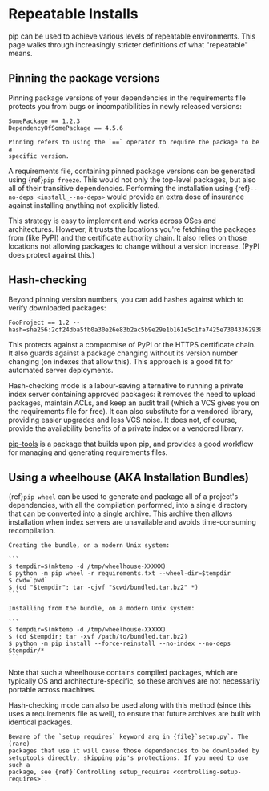 # Repeatable Installs

pip can be used to achieve various levels of repeatable environments. This page
walks through increasingly stricter definitions of what "repeatable" means.

## Pinning the package versions

Pinning package versions of your dependencies in the requirements file
protects you from bugs or incompatibilities in newly released versions:

```
SomePackage == 1.2.3
DependencyOfSomePackage == 4.5.6
```

```{note}
Pinning refers to using the `==` operator to require the package to be a
specific version.
```

A requirements file, containing pinned package versions can be generated using
{ref}`pip freeze`. This would not only the top-level packages, but also all of
their transitive dependencies. Performing the installation using
{ref}`--no-deps <install_--no-deps>` would provide an extra dose of insurance
against installing anything not explicitly listed.

This strategy is easy to implement and works across OSes and architectures.
However, it trusts the locations you're fetching the packages from (like PyPI)
and the certificate authority chain. It also relies on those locations not
allowing packages to change without a version increase. (PyPI does protect
against this.)

## Hash-checking

Beyond pinning version numbers, you can add hashes against which to verify
downloaded packages:

```
FooProject == 1.2 --hash=sha256:2cf24dba5fb0a30e26e83b2ac5b9e29e1b161e5c1fa7425e73043362938b9824
```

This protects against a compromise of PyPI or the HTTPS certificate chain. It
also guards against a package changing without its version number changing (on
indexes that allow this). This approach is a good fit for automated server
deployments.

Hash-checking mode is a labour-saving alternative to running a private index
server containing approved packages: it removes the need to upload packages,
maintain ACLs, and keep an audit trail (which a VCS gives you on the
requirements file for free). It can also substitute for a vendored library,
providing easier upgrades and less VCS noise. It does not, of course,
provide the availability benefits of a private index or a vendored library.

[pip-tools] is a package that builds upon pip, and provides a good workflow for
managing and generating requirements files.

[pip-tools]: https://github.com/jazzband/pip-tools#readme

## Using a wheelhouse (AKA Installation Bundles)

{ref}`pip wheel` can be used to generate and package all of a project's
dependencies, with all the compilation performed, into a single directory that
can be converted into a single archive. This archive then allows installation
when index servers are unavailable and avoids time-consuming recompilation.

````{admonition} Example
Creating the bundle, on a modern Unix system:

```
$ tempdir=$(mktemp -d /tmp/wheelhouse-XXXXX)
$ python -m pip wheel -r requirements.txt --wheel-dir=$tempdir
$ cwd=`pwd`
$ (cd "$tempdir"; tar -cjvf "$cwd/bundled.tar.bz2" *)
```

Installing from the bundle, on a modern Unix system:

```
$ tempdir=$(mktemp -d /tmp/wheelhouse-XXXXX)
$ (cd $tempdir; tar -xvf /path/to/bundled.tar.bz2)
$ python -m pip install --force-reinstall --no-index --no-deps $tempdir/*
```
````

Note that such a wheelhouse contains compiled packages, which are typically
OS and architecture-specific, so these archives are not necessarily portable
across machines.

Hash-checking mode can also be used along with this method (since this uses a
requirements file as well), to ensure that future archives are built with
identical packages.

```{warning}
Beware of the `setup_requires` keyword arg in {file}`setup.py`. The (rare)
packages that use it will cause those dependencies to be downloaded by
setuptools directly, skipping pip's protections. If you need to use such a
package, see {ref}`Controlling setup_requires <controlling-setup-requires>`.
```
